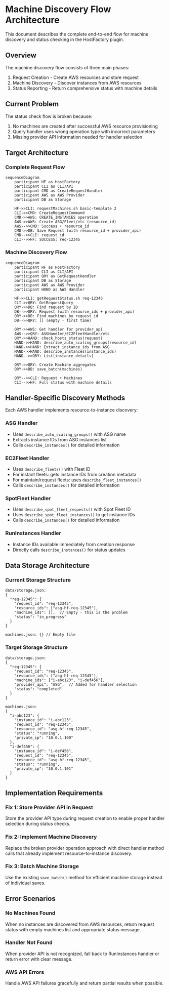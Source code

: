 # Machine Discovery Flow Architecture

This document describes the complete end-to-end flow for machine discovery and status checking in the HostFactory plugin.

## Overview

The machine discovery flow consists of three main phases:
1. Request Creation - Create AWS resources and store request
2. Machine Discovery - Discover instances from AWS resources  
3. Status Reporting - Return comprehensive status with machine details

## Current Problem

The status check flow is broken because:
1. No machines are created after successful AWS resource provisioning
2. Query handler uses wrong operation type with incorrect parameters
3. Missing provider API information needed for handler selection

## Target Architecture

### Complete Request Flow

```mermaid
sequenceDiagram
    participant HF as HostFactory
    participant CLI as CLI/API
    participant CMD as CreateRequestHandler
    participant AWS as AWS Provider
    participant DB as Storage

    HF->>CLI: requestMachines.sh basic-template 2
    CLI->>CMD: CreateRequestCommand
    CMD->>AWS: CREATE_INSTANCES operation
    AWS->>AWS: Create ASG/Fleet/etc (resource_id)
    AWS-->>CMD: Success + resource_id
    CMD->>DB: Save Request (with resource_id + provider_api)
    CMD-->>CLI: request_id
    CLI-->>HF: SUCCESS: req-12345
```

### Machine Discovery Flow

```mermaid
sequenceDiagram
    participant HF as HostFactory
    participant CLI as CLI/API
    participant QRY as GetRequestHandler
    participant DB as Storage
    participant AWS as AWS Provider
    participant HAND as AWS Handler

    HF->>CLI: getRequestStatus.sh req-12345
    CLI->>QRY: GetRequestQuery
    QRY->>DB: Find request by ID
    DB-->>QRY: Request (with resource_ids + provider_api)
    QRY->>DB: Find machines by request_id
    DB-->>QRY: [] (empty - first time)

    QRY->>AWS: Get handler for provider_api
    AWS-->>QRY: ASGHandler/EC2FleetHandler/etc
    QRY->>HAND: check_hosts_status(request)
    HAND->>HAND: describe_auto_scaling_groups(resource_id)
    HAND->>HAND: Extract instance_ids from ASG
    HAND->>HAND: describe_instances(instance_ids)
    HAND-->>QRY: List[instance_details]

    QRY->>QRY: Create Machine aggregates
    QRY->>DB: save_batch(machines)

    QRY-->>CLI: Request + Machines
    CLI-->>HF: Full status with machine details
```

## Handler-Specific Discovery Methods

Each AWS handler implements resource-to-instance discovery:

### ASG Handler
- Uses `describe_auto_scaling_groups()` with ASG name
- Extracts instance IDs from ASG instances list
- Calls `describe_instances()` for detailed information

### EC2Fleet Handler  
- Uses `describe_fleets()` with Fleet ID
- For instant fleets: gets instance IDs from creation metadata
- For maintain/request fleets: uses `describe_fleet_instances()`
- Calls `describe_instances()` for detailed information

### SpotFleet Handler
- Uses `describe_spot_fleet_requests()` with Spot Fleet ID
- Uses `describe_spot_fleet_instances()` to get instance IDs
- Calls `describe_instances()` for detailed information

### RunInstances Handler
- Instance IDs available immediately from creation response
- Directly calls `describe_instances()` for status updates

## Data Storage Architecture

### Current Storage Structure
```
data/storage.json:
{
  "req-12345": {
    "request_id": "req-12345",
    "resource_ids": ["asg-hf-req-12345"],
    "machine_ids": [],  // Empty - this is the problem
    "status": "in_progress"
  }
}

machines.json: {} // Empty file
```

### Target Storage Structure
```
data/storage.json:
{
  "req-12345": {
    "request_id": "req-12345", 
    "resource_ids": ["asg-hf-req-12345"],
    "machine_ids": ["i-abc123", "i-def456"],
    "provider_api": "ASG",  // Added for handler selection
    "status": "completed"
  }
}

machines.json:
{
  "i-abc123": {
    "instance_id": "i-abc123",
    "request_id": "req-12345",
    "resource_id": "asg-hf-req-12345",
    "status": "running",
    "private_ip": "10.0.1.100"
  },
  "i-def456": {
    "instance_id": "i-def456", 
    "request_id": "req-12345",
    "resource_id": "asg-hf-req-12345",
    "status": "running",
    "private_ip": "10.0.1.101"
  }
}
```

## Implementation Requirements

### Fix 1: Store Provider API in Request
Store the provider API type during request creation to enable proper handler selection during status checks.

### Fix 2: Implement Machine Discovery
Replace the broken provider operation approach with direct handler method calls that already implement resource-to-instance discovery.

### Fix 3: Batch Machine Storage
Use the existing `save_batch()` method for efficient machine storage instead of individual saves.

## Error Scenarios

### No Machines Found
When no instances are discovered from AWS resources, return request status with empty machines list and appropriate status message.

### Handler Not Found
When provider API is not recognized, fall back to RunInstances handler or return error with clear message.

### AWS API Errors
Handle AWS API failures gracefully and return partial results when possible.
